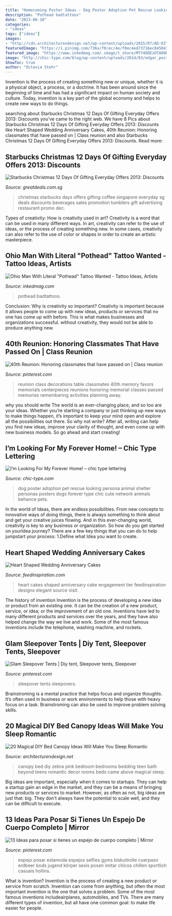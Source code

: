 ```yaml
---
title: "Homecoming Poster Ideas - Dog Poster Adoption Pet Rescue Looking Persona Animal Shelter Personas Posters Dogs Forever Type Chic Cute Network Animals Behance Pets"
description: "Pothead badtattoos"
date: "2023-06-10"
categories:
- "ideas"
tags: ["ideas"]
images:
- "http://cdn.architecturendesign.net/wp-content/uploads/2015/07/AD-DIY-Bed-Canopy-18.jpg"
featuredImage: "https://i.pinimg.com/736x/f0/ec/4e/f0ec4ed73716ec845043378625312d99.jpg"
featured_image: "https://www.inkedmag.com/.image/t_share/MTY4ODEzOTA0ODU0NTI1MTI1/christopher-d.jpg"
image: "http://chic-type.com/blog/wp-content/uploads/2014/03/edgar_poster_PRN.jpg"
ShowToc: true
author: "Octavia Stehr"
---
```



Invention is the process of creating something new or unique, whether it is a physical object, a process, or a doctrine. It has been around since the beginning of time and has had a significant impact on human society and culture. Today, invention is a key part of the global economy and helps to create new ways to do things.

	

		
searching about Starbucks Christmas 12 Days Of Gifting Everyday Offers 2013: Discounts you've came to the right web. We have 8 Pics about Starbucks Christmas 12 Days Of Gifting Everyday Offers 2013: Discounts like Heart Shaped Wedding Anniversary Cakes, 40th Reunion: Honoring classmates that have passed on | Class reunion and also Starbucks Christmas 12 Days Of Gifting Everyday Offers 2013: Discounts. Read more:
		
    
## Starbucks Christmas 12 Days Of Gifting Everyday Offers 2013: Discounts

<img loading=lazy src="http://cdn.greatdeals.com.sg/wp-content/uploads/2013/11/10074349/starbucks-christmas-everyday-offers-2013.jpg" onerror="this.onerror=null;this.src='https://tse1.mm.bing.net/th?id=OIP.jVD-jmoUV_sBHKkL8exD2QHaKe&amp;pid=15.1';" alt="Starbucks Christmas 12 Days Of Gifting Everyday Offers 2013: Discounts">

_Source: greatdeals.com.sg_

>christmas starbucks days offers gifting coffee singapore everyday sg deals discounts beverages sales promotion tumblers gift advertising restaurant promo dec. 

	

Types of creativity: How is creativity used in art?
Creativity is a word that can be used in many different ways. In art, creativity can refer to the use of ideas, or the process of creating something new. In some cases, creativity can also refer to the use of color or shapes in order to create an artistic masterpiece.

    
## Ohio Man With Literal &quot;Pothead&quot; Tattoo Wanted - Tattoo Ideas, Artists

<img loading=lazy src="https://www.inkedmag.com/.image/t_share/MTY4ODEzOTA0ODU0NTI1MTI1/christopher-d.jpg" onerror="this.onerror=null;this.src='https://tse2.mm.bing.net/th?id=OIP.PHjGxlba4WHZxVCjOmmKhAHaKx&amp;pid=15.1';" alt="Ohio Man With Literal &quot;Pothead&quot; Tattoo Wanted - Tattoo Ideas, Artists">

_Source: inkedmag.com_

>pothead badtattoos. 

	

Conclusion: Why is creativity so important?
Creativity is important because it allows people to come up with new ideas, products or services that no one has come up with before. This is what makes businesses and organizations successful. without creativity, they would not be able to produce anything new.

    
## 40th Reunion: Honoring Classmates That Have Passed On | Class Reunion

<img loading=lazy src="https://i.pinimg.com/736x/e5/62/5c/e5625c16b831f57d2e38294a17247caa--reunions.jpg" onerror="this.onerror=null;this.src='https://tse2.mm.bing.net/th?id=OIP.0ozmyNkVuqFV_ECGsUnvLwHaJ3&amp;pid=15.1';" alt="40th Reunion: Honoring classmates that have passed on | Class reunion">

_Source: pinterest.com_

>reunion class decorations table classmates 40th memory favors memorials centerpieces reunions honoring memorial classes passed memories remembering activities planning away. 

	

why you should write
The world is an ever-changing place, and so too are your ideas. Whether you’re starting a company or just thinking up new ways to make things happen, it’s important to keep your mind open and explore all the possibilities out there. So why not write? After all, writing can help you find new ideas, improve your clarity of thought, and even come up with new business models. So go ahead and start creating!

    
## I’m Looking For My Forever Home! – Chic Type Lettering

<img loading=lazy src="http://chic-type.com/blog/wp-content/uploads/2014/03/edgar_poster_PRN.jpg" onerror="this.onerror=null;this.src='https://tse1.mm.bing.net/th?id=OIP.ZsA4ZsSdEbRYZznEjmEgUQHaM3&amp;pid=15.1';" alt="I’m Looking For My Forever Home! – chic type lettering">

_Source: chic-type.com_

>dog poster adoption pet rescue looking persona animal shelter personas posters dogs forever type chic cute network animals behance pets. 

	

In the world of Ideas, there are endless possibilities. From new concepts to innovative ways of doing things, there is always something to think about and get your creative juices flowing. And in this ever-changing world, creativity is key to any business or organization. So how do you get started on yourIdea journey? There are a few key things that you can do to help jumpstart your process: 1.Define what Idea you want to create.

    
## Heart Shaped Wedding Anniversary Cakes

<img loading=lazy src="http://feedinspiration.com/wp-content/uploads/2015/05/heart-shaped-2-tier-cake.-Wedding-cake.jpg" onerror="this.onerror=null;this.src='https://tse3.mm.bing.net/th?id=OIP.Cw9PvVpgRhGUvhTXs454xQHaJ4&amp;pid=15.1';" alt="Heart Shaped Wedding Anniversary Cakes">

_Source: feedinspiration.com_

>heart cakes shaped anniversary cake engagement tier feedinspiration designs elegant source visit. 

	

The history of invention
Invention is the process of developing a new idea or product from an existing one. It can be the creation of a new product, service, or idea; or the improvement of an old one. Inventions have led to many different products and services over the years, and they have also helped change the way we live and work. Some of the most famous inventions include the telephone, washing machine, and rockets.

    
## Glam Sleepover Tents | Diy Tent, Sleepover Tents, Sleepover

<img loading=lazy src="https://i.pinimg.com/736x/c9/03/7a/c9037a3065e2e95f110a33c688058f70.jpg" onerror="this.onerror=null;this.src='https://tse4.mm.bing.net/th?id=OIP.9UihzsQP10r9VW2f_2haOgHaJ3&amp;pid=15.1';" alt="Glam Sleepover Tents | Diy tent, Sleepover tents, Sleepover">

_Source: pinterest.com_

>sleepover tents sleepovers. 

	

Brainstroming is a mental practice that helps focus and organize thoughts. It’s often used in business or work environments to help those with heavy focus on a task. Brainstroming can also be used to improve problem solving skills.

    
## 20 Magical DIY Bed Canopy Ideas Will Make You Sleep Romantic

<img loading=lazy src="http://cdn.architecturendesign.net/wp-content/uploads/2015/07/AD-DIY-Bed-Canopy-18.jpg" onerror="this.onerror=null;this.src='https://tse4.mm.bing.net/th?id=OIP.AKjCfW2kRfPpCNHvgzt2rgHaJ7&amp;pid=15.1';" alt="20 Magical DIY Bed Canopy Ideas Will Make You Sleep Romantic">

_Source: architecturendesign.net_

>canopy bed diy zebra pink bedroom bedrooms bedding teen bath beyond teens romantic decor rooms beds came above magical sleep. 

	

Big ideas are important, especially when it comes to startups. They can help a startup gain an edge in the market, and they can be a means of bringing new products or services to market. However, as often as not, big ideas are just that: big. They don't always have the potential to scale well, and they can be difficult to execute.

    
## 13 Ideas Para Posar Si Tienes Un Espejo De Cuerpo Completo | Mirror

<img loading=lazy src="https://i.pinimg.com/736x/f0/ec/4e/f0ec4ed73716ec845043378625312d99.jpg" onerror="this.onerror=null;this.src='https://tse3.mm.bing.net/th?id=OIP.EHshNIIqWAkxALXft31GVgHaOk&amp;pid=15.1';" alt="13 Ideas para posar si tienes un espejo de cuerpo completo | Mirror">

_Source: pinterest.com_

>espejo posar eslamoda espejos selfies gyms biskuitrolle cuerpazo erdbeer bods jugend körper sexis posen imitar chicos chillen sportlich casuais hollins. 

	

What is invention?
Invention is the process of creating a new product or service from scratch. Invention can come from anything, but often the most important invention is the one that solves a problem. Some of the most famous inventions includeairplanes, automobiles, and TVs. There are many different types of invention, but all have one common goal: to make life easier for people.

